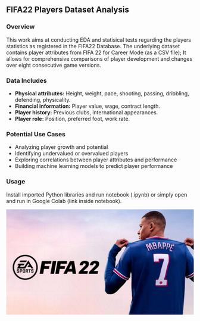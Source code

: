## FIFA22 Players Dataset Analysis

### Overview
This work aims at conducting EDA and statisical tests regarding the players statistics as registered in the FIFA22 Database.
The underlying dataset contains player attributes from FIFA 22 for Career Mode (as a CSV file); It allows for comprehensive comparisons of player development and changes over eight consecutive game versions.

### Data Includes
* **Physical attributes:** Height, weight, pace, shooting, passing, dribbling, defending, physicality.
* **Financial information:** Player value, wage, contract length.
* **Player history:** Previous clubs, international appearances.
* **Player role:** Position, preferred foot, work rate.

### Potential Use Cases
* Analyzing player growth and potential
* Identifying undervalued or overvalued players
* Exploring correlations between player attributes and performance
* Building machine learning models to predict player performance

### Usage
Install imported Python libraries and run notebook (.ipynb) or simply open and run in Google Colab (link inside notebook).

![FIFA22](https://github.com/roymatza/FIFA22_Dataset_Analysis/blob/main/fifa22.jpeg)
